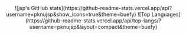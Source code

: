 <div align="center">
![jsp's GitHub stats](https://github-readme-stats.vercel.app/api?username=pknujsp&show_icons=true&theme=buefy)
![Top Languages](https://github-readme-stats.vercel.app/api/top-langs/?username=pknujsp&layout=compact&theme=buefy)
</div>
